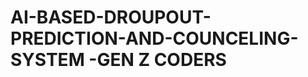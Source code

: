 # AI-BASED-DROUPOUT-PREDICTION-AND-COUNCELING-SYSTEM                                                                                                                                              -GEN Z CODERS 
                           
